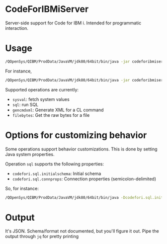# CodeForIBMiServer
Server-side support for Code for IBM i.
Intended for programmatic interaction.

# Usage
```bash
/QOpenSys/QIBM/ProdData/JavaVM/jdk80/64bit/bin/java -jar codeforibmiserver.jar <operation> [[item]..]
```
For instance, 
```bash
/QOpenSys/QIBM/ProdData/JavaVM/jdk80/64bit/bin/java -jar codeforibmiserver.jar sysval qccsid QINACTITV
```
Supported operations are currently:
- `sysval`: fetch system values
- `sql`: run SQL
- `gencmdxml`: Generate XML for a CL command
- `filebytes`: Get the raw bytes for a file

# Options for customizing behavior
Some operations support behavior customizations. This is done by setting Java system properties. 

Operation `sql` supports the following properties:
- `codefori.sql.initialschema`: Initial schema
- `codefori.sql.connprops`: Connection properties (semicolon-delimited)

So, for instance:

```bash
/QOpenSys/QIBM/ProdData/JavaVM/jdk80/64bit/bin/java -Dcodefori.sql.initialschema=qiws -jar codeforibmiserver.jar sql "select * from qcustcdt"
```

# Output
It's JSON. Schema/format not documented, but you'll figure it out. Pipe the output through `jq` for pretty printing
